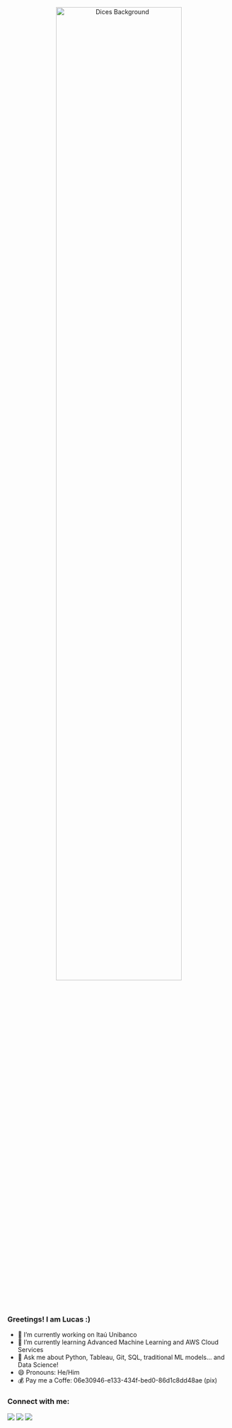 <p align="center">
  <img src="https://i.imgur.com/pXdvoLa.png" alt="Dices Background" height="75%">
</p>

### Greetings! I am Lucas :)

- 🔭 I’m currently working on Itaú Unibanco
- 🌱 I’m currently learning Advanced Machine Learning and AWS Cloud Services 
- 💬 Ask me about Python, Tableau, Git, SQL, traditional ML models... and Data Science! 
- 😄 Pronouns: He/Him
- 💰 Pay me a Coffe: 06e30946-e133-434f-bed0-86d1c8dd48ae (pix) 

<!--
### DEFAULT COMMENT FROM GITHUB ###

Here are some ideas to get you started:

- 🔭 I’m currently working on ...
- 🌱 I’m currently learning ...
- 👯 I’m looking to collaborate on ...
- 🤔 I’m looking for help with ...
- 💬 Ask me about ...
- 📫 How to reach me: ...
- 😄 Pronouns: ...
- ⚡ Fun fact: ...
-->

### Connect with me:

<p align="left">  
<a href="https://www.linkedin.com/in/o-lucas-lopes/" target="blank"><img src="https://img.icons8.com/color/35/000000/linkedin.png"/></a>
<a href="https://twitter.com/lopslucas_" target="blank"><img src="https://img.icons8.com/color/35/000000/twitter--v2.png"/></a>
<a href="mailto:lucaslopesamorim@gmail.com" target="blank"><img src="https://img.icons8.com/color/35/000000/gmail.png"/></a>
</p>
